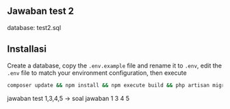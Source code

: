 ## Jawaban test 2
database: test2.sql 
## Installasi
Create a database, copy the ```.env.example``` file and rename it to ```.env```, edit the ```.env``` file to match your environment configuration, then execute 
```bash
composer update && npm install && npm execute build && php artisan migrate:fresh --seed && php artisan key:generate && php artisan storage:link
```
jawaban test 1,3,4,5 -> soal jawaban 1 3 4 5

